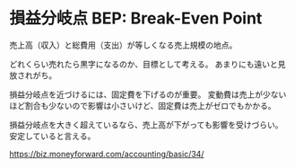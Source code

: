 # 損益分岐点 BEP: Break-Even Point

売上高（収入）と総費用（支出）が等しくなる売上規模の地点。

どれくらい売れたら黒字になるのか、目標として考える。
あまりにも遠いと見放されがち。

損益分岐点を近づけるには、固定費を下げるのが重要。
変動費は売上が少ないほど割合も少ないので影響は小さいけど、固定費は売上がゼロでもかかる。

損益分岐点を大きく超えているなら、売上高が下がっても影響を受けづらい。
安定していると言える。

https://biz.moneyforward.com/accounting/basic/34/
